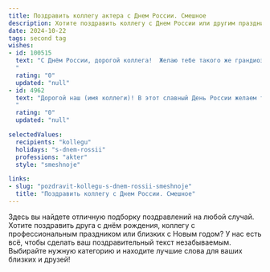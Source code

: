 ```yaml
---
title: Поздравить коллегу актера с Днем России. Смешное
description: Хотите поздравить коллегу с Днем России или другим праздником? Наш ИИ создаст незабываемое поздравление, а вы обязательно выделитесь среди других.  
date: 2024-10-22
tags: second tag
wishes:
- id: 100515
  text: "С Днём России, дорогой коллега!  Желаю тебе такого же грандиозного успеха на театральной сцене, как у Пушкина с \"Борисом Годуновым\" – только без бунтов и стрельцов, а с шквалом аплодисментов!  Пусть твоя игра будет яркой и запоминающейся, а роли – такими же разнообразными, как российские пейзажи – от арктической тундры до черноморских пляжей!  Главное – не переиграть! 😉
  "
  rating: "0"
  updated: "null"
- id: 4962
  text: "Дорогой наш (имя коллеги)! В этот славный День России желаем тебе сыграть главную роль в блокбастере собственной жизни! Чтобы гонорары росли как грибы после дождя, а режиссёром твоей судьбы была удача! С праздником!
  "
  rating: "0"
  updated: "null"

selectedValues:
  recipients: "kollegu"
  holidays: "s-dnem-rossii"
  professions: "akter"
  style: "smeshnoje"

links:
- slug: "pozdravit-kollegu-s-dnem-rossii-smeshnoje"
  title: "Поздравить коллегу с Днем России. Смешное"
---
```


Здесь вы найдете отличную подборку поздравлений на любой случай.
Хотите поздравить друга с днём рождения, коллегу с профессиональным праздником или близких с Новым годом? У нас есть всё, чтобы сделать ваш поздравительный текст незабываемым. Выбирайте нужную категорию и находите лучшие слова для ваших близких и друзей!
